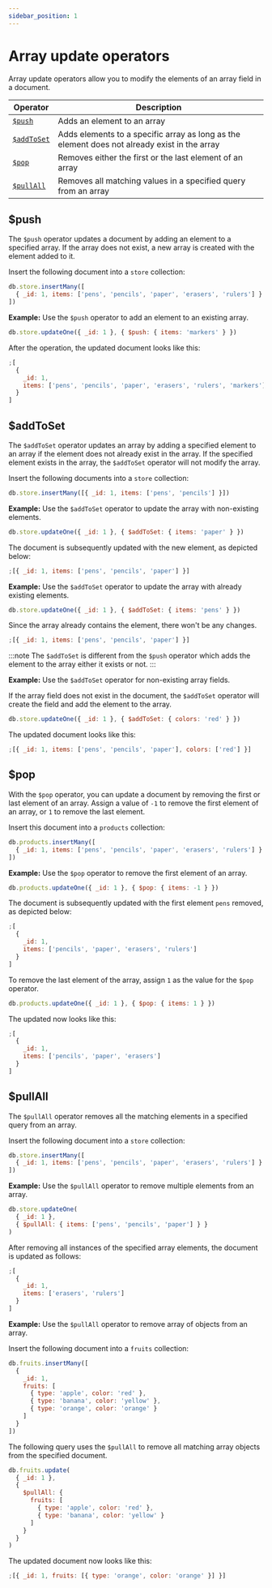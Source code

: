 ```yaml
---
sidebar_position: 1
---
```


# Array update operators

Array update operators allow you to modify the elements of an array field in a document.

| Operator                 | Description                                                                                  |
| ------------------------ | -------------------------------------------------------------------------------------------- |
| [`$push`](#push)         | Adds an element to an array                                                                  |
| [`$addToSet`](#addtoset) | Adds elements to a specific array as long as the element does not already exist in the array |
| [`$pop`](#pop)           | Removes either the first or the last element of an array                                     |
| [`$pullAll`](#pullall)   | Removes all matching values in a specified query from an array                               |

## $push

The `$push` operator updates a document by adding an element to a specified array.
If the array does not exist, a new array is created with the element added to it.

Insert the following document into a `store` collection:

```js
db.store.insertMany([
  { _id: 1, items: ['pens', 'pencils', 'paper', 'erasers', 'rulers'] }
])
```

**Example:** Use the `$push` operator to add an element to an existing array.

```js
db.store.updateOne({ _id: 1 }, { $push: { items: 'markers' } })
```

After the operation, the updated document looks like this:

```js
;[
  {
    _id: 1,
    items: ['pens', 'pencils', 'paper', 'erasers', 'rulers', 'markers']
  }
]
```

## $addToSet

The `$addToSet` operator updates an array by adding a specified element to an array if the element does not already exist in the array.
If the specified element exists in the array, the `$addToSet` operator will not modify the array.

Insert the following documents into a `store` collection:

```js
db.store.insertMany([{ _id: 1, items: ['pens', 'pencils'] }])
```

**Example:** Use the `$addToSet` operator to update the array with non-existing elements.

```js
db.store.updateOne({ _id: 1 }, { $addToSet: { items: 'paper' } })
```

The document is subsequently updated with the new element, as depicted below:

```js
;[{ _id: 1, items: ['pens', 'pencils', 'paper'] }]
```

**Example:** Use the `$addToSet` operator to update the array with already existing elements.

```js
db.store.updateOne({ _id: 1 }, { $addToSet: { items: 'pens' } })
```

Since the array already contains the element, there won't be any changes.

```js
;[{ _id: 1, items: ['pens', 'pencils', 'paper'] }]
```

:::note
The `$addToSet` is different from the `$push` operator which adds the element to the array either it exists or not.
:::

**Example:** Use the `$addToSet` operator for non-existing array fields.

If the array field does not exist in the document, the `$addToSet` operator will create the field and add the element to the array.

```js
db.store.updateOne({ _id: 1 }, { $addToSet: { colors: 'red' } })
```

The updated document looks like this:

```js
;[{ _id: 1, items: ['pens', 'pencils', 'paper'], colors: ['red'] }]
```

## $pop

With the `$pop` operator, you can update a document by removing the first or last element of an array.
Assign a value of `-1` to remove the first element of an array, or `1` to remove the last element.

Insert this document into a `products` collection:

```js
db.products.insertMany([
  { _id: 1, items: ['pens', 'pencils', 'paper', 'erasers', 'rulers'] }
])
```

**Example:** Use the `$pop` operator to remove the first element of an array.

```js
db.products.updateOne({ _id: 1 }, { $pop: { items: -1 } })
```

The document is subsequently updated with the first element `pens` removed, as depicted below:

```js
;[
  {
    _id: 1,
    items: ['pencils', 'paper', 'erasers', 'rulers']
  }
]
```

To remove the last element of the array, assign `1` as the value for the `$pop` operator.

```js
db.products.updateOne({ _id: 1 }, { $pop: { items: 1 } })
```

The updated now looks like this:

```js
;[
  {
    _id: 1,
    items: ['pencils', 'paper', 'erasers']
  }
]
```

## $pullAll

The `$pullAll` operator removes all the matching elements in a specified query from an array.

Insert the following document into a `store` collection:

```js
db.store.insertMany([
  { _id: 1, items: ['pens', 'pencils', 'paper', 'erasers', 'rulers'] }
])
```

**Example:** Use the `$pullAll` operator to remove multiple elements from an array.

```js
db.store.updateOne(
  { _id: 1 },
  { $pullAll: { items: ['pens', 'pencils', 'paper'] } }
)
```

After removing all instances of the specified array elements, the document is updated as follows:

```js
;[
  {
    _id: 1,
    items: ['erasers', 'rulers']
  }
]
```

**Example:** Use the `$pullAll` operator to remove array of objects from an array.

Insert the following document into a `fruits` collection:

```js
db.fruits.insertMany([
  {
    _id: 1,
    fruits: [
      { type: 'apple', color: 'red' },
      { type: 'banana', color: 'yellow' },
      { type: 'orange', color: 'orange' }
    ]
  }
])
```

The following query uses the `$pullAll` to remove all matching array objects from the specified document.

```js
db.fruits.update(
  { _id: 1 },
  {
    $pullAll: {
      fruits: [
        { type: 'apple', color: 'red' },
        { type: 'banana', color: 'yellow' }
      ]
    }
  }
)
```

The updated document now looks like this:

```js
;[{ _id: 1, fruits: [{ type: 'orange', color: 'orange' }] }]
```
